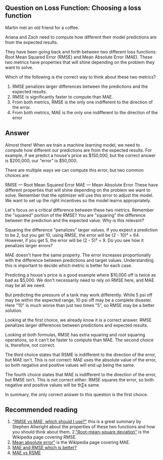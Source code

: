 
## Question on Loss Function: Choosing a loss function

Martin met an old friend for a coffee.

Ariana and Zach need to compute how different their model predictions are from the expected results.
 
They have been going back and forth between two different loss functions: Root Mean Squared Error (RMSE) and Mean Absolute Error (MAE). These two metrics have properties that will shine depending on the problem they want to solve.
 
Which of the following is the correct way to think about these two metrics?
 
 1. RMSE penalizes larger differences between the predictions and the expected results.
 2. RMSE is significantly faster to compute than MAE.
 3. From both metrics, RMSE is the only one indifferent to the direction of the error.
 4. From both metrics, MAE is the only one indifferent to the direction of the error

## Answer

Almost there!
When we train a machine learning model, we need to compute how different our predictions are from the expected results. For example, if we predict a house's price as $150,000, but the correct answer is $200,000, our "error" is $50,000.

There are multiple ways we can compute this error, but two common choices are:

RMSE — Root Mean Squared Error
MAE — Mean Absolute Error
These have different properties that will shine depending on the problem we want to solve. Remember that the optimizer will use this error to adjust the model. We want to set up the right incentives so the model learns appropriately.

Let's focus on a critical difference between these two metrics. Remember the "squared" portion of the RMSE? You are "squaring" the difference between the prediction and the expected value. Why is this relevant?

Squaring the difference "penalizes" larger values. If you expect a prediction to be 2, but you get 10, using RMSE, the error will be (2 - 10)² = 64. However, if you get 5, the error will be (2 - 5)² = 9. Do you see how it penalizes larger errors?

MAE doesn't have the same property. The error increases proportionally with the difference between predictions and target values. Understanding this is important to decide which metric is better for each case.

Predicting a house's price is a good example where $10,000 off is twice as bad as $5,000. We don't necessarily need to rely on RMSE here, and MAE may be all we need.

But predicting the pressure of a tank may work differently. While 5 psi off may be within the expected range, 10 psi off may be a complete disaster. Here "10" is much worse than just two times "5", so RMSE may be a better solution.

Looking at the first choice, we already know it is a correct answer. RMSE penalizes larger differences between predictions and expected results.

Looking at both formulas, RMSE has extra squaring and root squaring operations, so it can't be faster to compute than MAE. The second choice is, therefore, not correct.

The third choice states that RSME is indifferent to the direction of the error, but MAE isn't. This is not correct: MAE uses the absolute value of the error, so both negative and positive values will end up being the same.

The fourth choice states that MAE is indifferent to the direction of the error, but RMSE isn't. This is not correct either: RMSE squares the error, so both negative and positive values will be th∑e same.

In summary, the only correct answer to this question is the first choice.

## Recommended reading

1. ["RMSE vs MAE, which should I use?"](https://stephenallwright.com/rmse-vs-mae/) this is a great summary by Stephen Allwright about the properties of these two functions and how you should think about them.
2.["Root-mean-square deviation"](https://en.wikipedia.org/wiki/Root-mean-square_deviation) is the Wikipedia page covering RMSE.
3. [Mean absolute error"](https://en.wikipedia.org/wiki/Mean_absolute_error) is the Wikipedia page covering MAE.
4. [MAE and RMSE which is better?](https://medium.com/human-in-a-machine-world/mae-and-rmse-which-metric-is-better-e60ac3bde13d)
5. [MAE vs RSME](http://www.eumetrain.org/data/4/451/english/msg/ver_cont_var/uos3/uos3_ko1.htm)

